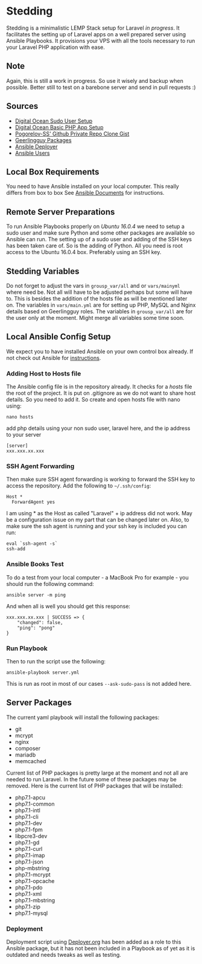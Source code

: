# Stedding
Stedding is a minimalistic LEMP Stack setup for Laravel *in progress*. It facilitates the setting up of Laravel apps on a well prepared server using Ansible Playbooks. It provisions your VPS with all the tools necessary to run your Laravel PHP application with ease.

## Note
Again, this is still a work in progress. So use it wisely and backup when possible. Better still to test on a barebone server and send in pull requests :)

## Sources
* [Digital Ocean Sudo User Setup](https://www.digitalocean.com/community/tutorials/initial-server-setup-with-ubuntu-14-04)
* [Digital Ocean Basic PHP App Setup](https://www.digitalocean.com/community/tutorials/how-to-deploy-a-basic-php-application-using-ansible-on-ubuntu-14-04)
* [Pogorelov-SS' Github Private Repo Clone Gist](https://gist.github.com/pogorelov-ss/41893e17c7c4776d4d57)
* [Geerlingguy Packages](https://github.com/geerlingguy)
* [Ansible Deployer](https://github.com/jverdeyen/ansible-deployer-in)
* [Ansible Users](https://github.com/singleplatform-eng/ansible-users)

## Local Box Requirements
You need to have Ansible installed on your local computer. This really differs from box to box See [Ansible Documents](http://docs.ansible.com/ansible/intro_installation.html) for instructions. 

## Remote Server Preparations
To run Ansible Playbooks properly on *Ubuntu 16.0.4* we need to setup a sudo user and make sure Python and some other packages are available so Ansible can run. The setting up of a sudo user and adding of the SSH keys has been taken care of. So is the adding of Python. All you need is root access to the Ubuntu 16.0.4 box. Preferably using an SSH key.

## Stedding Variables
Do not forget to adjust the vars in `grousp_var/all` and or `vars/mainyml` where need be. Not all will have to be adjusted perhaps but some will have to. This is besides the addition of the hosts file as will be mentioned later on. The variables in `vars/main.yml` are for setting up PHP, MySQL and Nginx details based on Geerlingguy roles. The variables in `grousp_var/all` are for the user only at the moment. Might merge all variables some time soon.

## Local Ansible Config Setup

We expect you to have installed Ansible on your own control box already. If not check out Ansible for [instructions](http://docs.ansible.com/ansible/intro_installation.html). 
### Adding Host to Hosts file
The Ansible config file is in the repository already. It checks for a *hosts* file the root of the project. It is put on .gitignore as we do not want to share host details. So you need to add it.
So create and open hosts file with nano using:
````
nano hosts
````
add php details using your non sudo user, laravel here, and the ip address to your server
````
[server]
xxx.xxx.xx.xxx
````
### SSH Agent Forwarding
Then make sure SSH agent forwarding is working to forward the SSH key to access the repository. Add the following to `~/.ssh/config`:
````
Host *
  ForwardAgent yes
````
I am using * as the Host as called "Laravel" + ip address did not work. May be a configuration issue on my part that can be changed later on. Also, to make sure the ssh agent is running and your ssh key is included you can run:
````
eval `ssh-agent -s`
ssh-add
`````
### Ansible Books Test
To do a test from your local computer - a MacBook Pro for example - you should run the following command:
````
ansible server -m ping
````
And when all is well you should get this response:
````
xxx.xxx.xx.xxx | SUCCESS => {
    "changed": false, 
    "ping": "pong"
}
````

### Run Playbook
Then to run the script use the following:
````
ansible-playbook server.yml
````
This is run as root in most of our cases `--ask-sudo-pass` is not added here.
## Server Packages
The current yaml playbook will install the following packages:

* git
* mcrypt
* nginx
* composer
* mariadb
* memcached

Current list of PHP packages is pretty large at the moment and not all are needed to run Laravel. In the future some of these packages may be removed. Here is the current list of PHP packages that will be installed:

* php7.1-apcu
* php7.1-common
* php7.1-intl
* php7.1-cli
* php7.1-dev
* php7.1-fpm
* libpcre3-dev
* php7.1-gd
* php7.1-curl
* php7.1-imap
* php7.1-json
* php-mbstring
* php7.1-mcrypt
* php7.1-opcache
* php7.1-pdo
* php7.1-xml
* php7.1-mbstring
* php7.1-zip
* php7.1-mysql

### Deployment
Deployment script using [Deployer.org](https://deployer.org/) has been added as a role to this Ansible package, but it has not been included in a Playbook as of yet as it is outdated and needs tweaks as well as testing.
